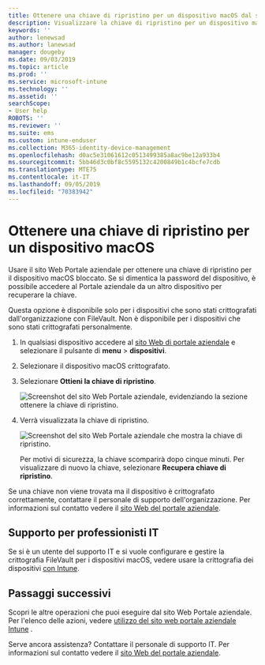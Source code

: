 ```yaml
---
title: Ottenere una chiave di ripristino per un dispositivo macOS dal sito Web Portale aziendale Intune
description: Visualizzare la chiave di ripristino per un dispositivo macOS gestito e registrato.
keywords: ''
author: lenewsad
ms.author: lanewsad
manager: dougeby
ms.date: 09/03/2019
ms.topic: article
ms.prod: ''
ms.service: microsoft-intune
ms.technology: ''
ms.assetid: ''
searchScope:
- User help
ROBOTS: ''
ms.reviewer: ''
ms.suite: ems
ms.custom: intune-enduser
ms.collection: M365-identity-device-management
ms.openlocfilehash: d0ac5e31061612c0513499385a8ac9be12a933b4
ms.sourcegitcommit: 5bb46d3c0bf8c5595132c4200849b1c4bcfe7cdb
ms.translationtype: MTE75
ms.contentlocale: it-IT
ms.lasthandoff: 09/05/2019
ms.locfileid: "70383942"
---
```

# <a name="get-a-recovery-key-for-a-macos-device"></a>Ottenere una chiave di ripristino per un dispositivo macOS 
Usare il sito Web Portale aziendale per ottenere una chiave di ripristino per il dispositivo macOS bloccato. Se si dimentica la password del dispositivo, è possibile accedere al Portale aziendale da un altro dispositivo per recuperare la chiave.  

Questa opzione è disponibile solo per i dispositivi che sono stati crittografati dall'organizzazione con FileVault. Non è disponibile per i dispositivi che sono stati crittografati personalmente. 

1. In qualsiasi dispositivo accedere al [sito Web di portale aziendale](https://portal.manage.microsoft.com) e selezionare il pulsante di **menu** > **dispositivi**.  
2. Selezionare il dispositivo macOS crittografato.  
3. Selezionare **Ottieni la chiave di ripristino**.  

    ![Screenshot del sito Web Portale aziendale, evidenziando la sezione ottenere la chiave di ripristino.](./media/1907-recovery2-cpweb-intune.PNG)  
    
1. Verrà visualizzata la chiave di ripristino.   

    ![Screenshot del sito Web Portale aziendale che mostra la chiave di ripristino.](./media/1907-recovery-cpweb-intune.PNG)  

    Per motivi di sicurezza, la chiave scomparirà dopo cinque minuti. Per visualizzare di nuovo la chiave, selezionare **Recupera chiave di ripristino**.

Se una chiave non viene trovata ma il dispositivo è crittografato correttamente, contattare il personale di supporto dell'organizzazione. Per informazioni sul contatto vedere il [sito Web del portale aziendale](https://go.microsoft.com/fwlink/?linkid=2010980).  

## <a name="it-pro-support"></a>Supporto per professionisti IT  
Se si è un utente del supporto IT e si vuole configurare e gestire la crittografia FileVault per i dispositivi macOS, vedere usare la crittografia dei dispositivi [con Intune](https://docs.microsoft.com/intune/encrypt-devices).    

## <a name="next-steps"></a>Passaggi successivi  
Scopri le altre operazioni che puoi eseguire dal sito Web Portale aziendale. Per l'elenco delle azioni, vedere [utilizzo del sito web portale aziendale Intune](using-the-intune-company-portal-website.md) .  

Serve ancora assistenza? Contattare il personale di supporto IT. Per informazioni sul contatto vedere il [sito Web del portale aziendale](https://go.microsoft.com/fwlink/?linkid=2010980).  
